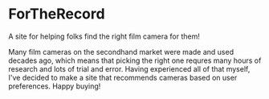 # ForTheRecord

A site for helping folks find the right film camera for them!

Many film cameras on the secondhand market were made and used decades ago, which means that picking the right one requres many hours of research and lots of trial and error. Having experienced all of that myself, I've decided to make a site that recommends cameras based on user preferences. Happy buying!
